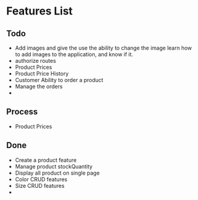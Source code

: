 # Features List

## Todo

- Add images and give the use the ability to change the image
  learn how to add images to the application, and know if it.
- authorize routes
- Product Prices
- Product Price History
- Customer Ability to order a product
- Manage the orders
-

## Process

- Product Prices

## Done

- Create a product feature
- Manage product stockQuantity
- Display all product on single page
- Color CRUD features
- Size CRUD features
-
